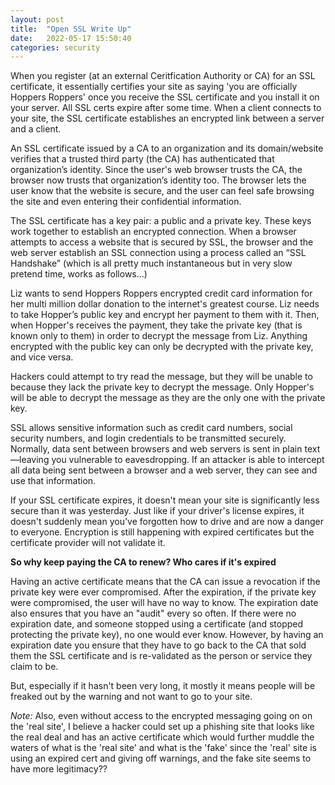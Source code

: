 ```yaml
---
layout: post
title:  "Open SSL Write Up"
date:   2022-05-17 15:50:40
categories: security
---
```

When you register (at an external Ceritfication Authority or CA) for an SSL certificate, it essentially certifies your site as saying 'you are officially Hoppers Roppers' once you receive the SSL certificate and you install it on your server. All SSL certs expire after some time. When a client connects to your site, the SSL certificate establishes an encrypted link between a server and a client.

An SSL certificate issued by a CA to an organization and its domain/website verifies that a trusted third party (the CA) has authenticated that organization’s identity. Since the user's web browser trusts the CA, the browser now trusts that organization’s identity too. The browser lets the user know that the website is secure, and the user can feel safe browsing the site and even entering their confidential information.

The SSL certificate has a key pair: a public and a private key. These keys work together to establish an encrypted connection. When a browser attempts to access a website that is secured by SSL, the browser and the web server establish an SSL connection using a process called an “SSL Handshake” (which is all pretty much instantaneous but in very slow pretend time, works as follows...)

Liz wants to send Hoppers Roppers encrypted credit card information for her multi million dollar donation to the internet's greatest course. Liz needs to take Hopper’s public key and encrypt her payment to them with it. Then, when Hopper's receives the payment, they take the private key (that is known only to them) in order to decrypt the message from Liz. Anything encrypted with the public key can only be decrypted with the private key, and vice versa.

Hackers could attempt to try read the message, but they will be unable to because they lack the private key to decrypt the message. Only Hopper's will be able to decrypt the message as they are the only one with the private key.

SSL allows sensitive information such as credit card numbers, social security numbers, and login credentials to be transmitted securely. Normally, data sent between browsers and web servers is sent in plain text—leaving you vulnerable to eavesdropping. If an attacker is able to intercept all data being sent between a browser and a web server, they can see and use that information.

If your SSL certificate expires, it doesn't mean your site is significantly less secure than it was yesterday. Just like if your driver's license expires, it doesn't suddenly mean you've forgotten how to drive and are now a danger to everyone. Encryption is still happening with expired certificates but the certificate provider will not validate it.

**So why keep paying the CA to renew? Who cares if it's expired**

Having an active certificate means that the CA can issue a revocation if the private key were ever compromised. After the expiration, if the private key were compromised, the user will have no way to know. The expiration date also ensures that you have an "audit" every so often. If there were no expiration date, and someone stopped using a certificate (and stopped protecting the private key), no one would ever know. However, by having an expiration date you ensure that they have to go back to the CA that sold them the SSL certificate and is re-validated as the person or service they claim to be.

But, especially if it hasn't been very long, it mostly it means people will be freaked out by the warning and not want to go to your site.

*Note:*
Also, even without access to the encrypted messaging going on on the 'real site', I believe a hacker could set up a phishing site that looks like the real deal and has an active certificate which would further muddle the waters of what is the 'real site' and what is the 'fake' since the 'real' site is using an expired cert and giving off warnings, and  the fake site seems to have more legitimacy??